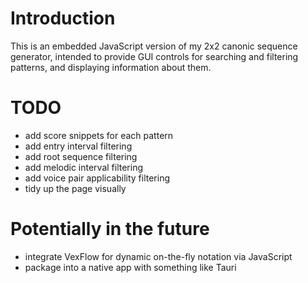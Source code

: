 # Introduction
This is an embedded JavaScript version of my 2x2 canonic sequence generator, intended to provide GUI controls for searching and filtering patterns, and displaying information about them.
# TODO
- add score snippets for each pattern
- add entry interval filtering
- add root sequence filtering
- add melodic interval filtering
- add voice pair applicability filtering
- tidy up the page visually
# Potentially in the future
- integrate VexFlow for dynamic on-the-fly notation via JavaScript
- package into a native app with something like Tauri